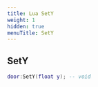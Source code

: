 ```yaml
---
title: Lua SetY
weight: 1
hidden: true
menuTitle: SetY
---
```

## SetY
```lua
door:SetY(float y); -- void
```
